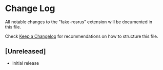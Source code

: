 # Change Log

All notable changes to the "fake-rosrus" extension will be documented in this file.

Check [Keep a Changelog](http://keepachangelog.com/) for recommendations on how to structure this file.

## [Unreleased]

- Initial release